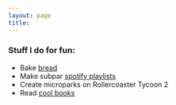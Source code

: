 ```yaml
---
layout: page
title:
---
```


### Stuff I do for fun:
* Bake [bread]({{site.url}}/assets/bread.jpg)
* Make subpar [spotify playlists](https://open.spotify.com/user/1210283630?si=LEpp5zK4R3qf_hvxvXTSQg)
* Create microparks on Rollercoaster Tycoon 2
* Read [cool books]({{site.url}}/books)
